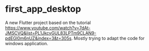 # first_app_desktop

A new Flutter project based on the tutorial https://www.youtube.com/watch?v=7dAt-JMSCVQ&list=PL1JkcyGUL83LPTm9CLAN9-pdEGl0m6nUZ&index=3&t=305s. Mostly trying to adapt the code for windows application.
